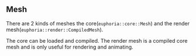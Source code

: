 ## Mesh
There are 2 kinds of meshes the core(`euphoria::core::Mesh`) and the render mesh(`euphoria::render::CompiledMesh`).

The core can be loaded and compiled. The render mesh is a compiled core mesh and is only useful for rendering and animating.

